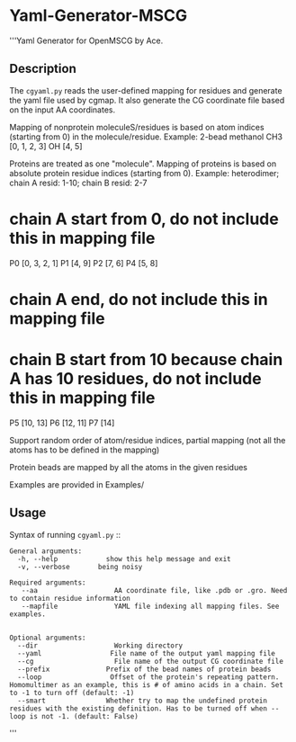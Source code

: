 # Yaml-Generator-MSCG
'''Yaml Generator for OpenMSCG by Ace.

Description
-----------

The ``cgyaml.py`` reads the user-defined mapping for residues and generate the yaml file used by cgmap. It also generate the CG coordinate file based on the input AA coordinates. 

Mapping of nonprotein moleculeS/residues is based on atom indices (starting from 0) in the molecule/residue.
Example: 2-bead methanol
CH3
[0, 1, 2, 3]
OH
[4, 5]

Proteins are treated as one "molecule". Mapping of proteins is based on absolute protein residue indices (starting from 0).
Example: heterodimer; chain A resid: 1-10; chain B resid: 2-7
# chain A start from 0, do not include this in mapping file
P0
[0, 3, 2, 1]
P1
[4, 9]
P2
[7, 6]
P4
[5, 8]
# chain A end, do not include this in mapping file
# chain B start from 10 because chain A has 10 residues, do not include this in mapping file
P5
[10, 13]
P6
[12, 11]
P7
[14]

Support random order of atom/residue indices, partial mapping (not all the atoms has to be defined in the mapping)

Protein beads are mapped by all the atoms in the given residues

Examples are provided in Examples/


Usage
-----

Syntax of running ``cgyaml.py`` ::

    General arguments:
      -h, --help            show this help message and exit
      -v, --verbose       being noisy

    Required arguments:
       --aa                   AA coordinate file, like .pdb or .gro. Need to contain residue information
       --mapfile              YAML file indexing all mapping files. See examples. 


    Optional arguments:
      --dir                   Working directory
      --yaml                 File name of the output yaml mapping file
      --cg                    File name of the output CG coordinate file
      --prefix              Prefix of the bead names of protein beads
      --loop                 Offset of the protein's repeating pattern. Homomultimer as an example, this is # of amino acids in a chain. Set to -1 to turn off (default: -1)
      --smart               Whether try to map the undefined protein residues with the existing definition. Has to be turned off when --loop is not -1. (default: False)

'''
